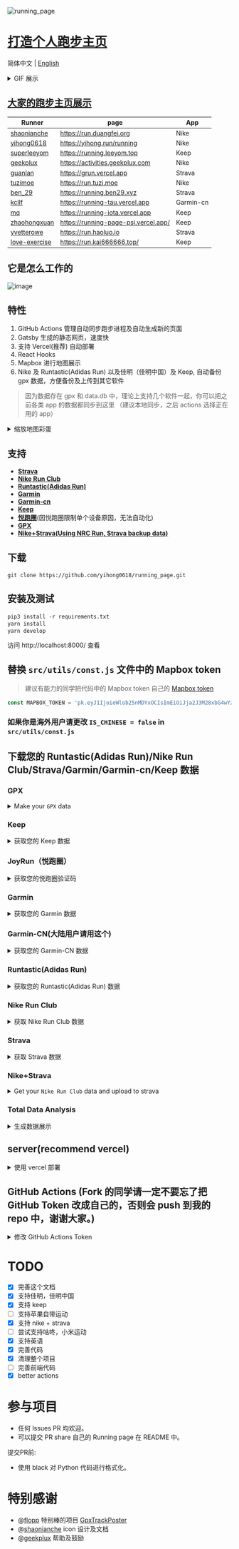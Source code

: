 ![running_page](https://socialify.git.ci/yihong0618/running_page/image?description=1&font=Inter&forks=1&issues=1&language=1&logo=https%3A%2F%2Fraw.githubusercontent.com%2Fshaonianche%2Fgallery%2Fmaster%2Frunning_page%2Frunning_page_logo_150*150.jpg&owner=1&pulls=1&stargazers=1&theme=Light)

# [打造个人跑步主页](https://yihong.run/running) 
简体中文 | [English](README-EN.md)

<details>
<summary>GIF 展示</summary>

![running_page](https://user-images.githubusercontent.com/15976103/98808834-c02f1d80-2457-11eb-9a7c-70e91faa5e30.gif)

</details>

## [大家的跑步主页展示](https://github.com/yihong0618/running_page/issues/12)

| Runner | page | App |
| ------- | ------- | ------- |
| [shaonianche](https://github.com/shaonianche) | https://run.duangfei.org | Nike |
| [yihong0618](https://github.com/yihong0618) | https://yihong.run/running | Nike |
| [superleeyom](https://github.com/superleeyom) | https://running.leeyom.top | Keep |
| [geekplux](https://github.com/geekplux) | https://activities.geekplux.com | Nike |
| [guanlan](https://github.com/guanlan) | https://grun.vercel.app | Strava |
| [tuzimoe](https://github.com/tuzimoe) | https://run.tuzi.moe | Nike |
| [ben_29](https://github.com/ben-29) | https://running.ben29.xyz | Strava |
| [kcllf](https://github.com/kcllf) | https://running-tau.vercel.app | Garmin-cn |
| [mq](https://github.com/MQ-0707) | https://running-iota.vercel.app | Keep |
| [zhaohongxuan](https://github.com/zhaohongxuan) | https://running-page-psi.vercel.app/ | Keep |
| [yvetterowe](https://github.com/yvetterowe) | https://run.haoluo.io | Strava |
| [love-exercise](https://github.com/KaiOrange) | https://run.kai666666.top/ | Keep |

## 它是怎么工作的

![image](https://user-images.githubusercontent.com/15976103/100430000-28753480-30d1-11eb-8b4e-258a67038d74.png)

## 特性

1. GitHub Actions 管理自动同步跑步进程及自动生成新的页面
2. Gatsby 生成的静态网页，速度快
3. 支持 Vercel(推荐) 自动部署
4. React Hooks
5. Mapbox 进行地图展示
6. Nike 及 Runtastic(Adidas Run) 以及佳明（佳明中国）及 Keep, 自动备份 gpx 数据，方便备份及上传到其它软件

> 因为数据存在 gpx 和 data.db 中，理论上支持几个软件一起，你可以把之前各类 app 的数据都同步到这里 （建议本地同步，之后 actions 选择正在用的 app）

<details>
<summary>缩放地图彩蛋</summary>

![image](https://user-images.githubusercontent.com/15976103/95644909-a31bcd80-0aec-11eb-9270-869b0a94f59f.png)

</details>

## 支持
- **[Strava](#strava)**
- **[Nike Run Club](#NikeRunClub)**
- **[Runtastic(Adidas Run)](#Runtastic(AdidasRun))**
- **[Garmin](#Garmin)**
- **[Garmin-cn](#Garmin-CN(大陆用户请用这个))**
- **[Keep](#Keep)**
- **[悦跑圈](#Joyrun)**(因悦跑圈限制单个设备原因，无法自动化)
- **[GPX](#GPX)**
- **[Nike+Strava(Using NRC Run, Strava backup data)](#Nike+Strava)**

## 下载
```
git clone https://github.com/yihong0618/running_page.git
```

## 安装及测试
```
pip3 install -r requirements.txt
yarn install
yarn develop
```
访问 http://localhost:8000/ 查看

## 替换 `src/utils/const.js` 文件中的 Mapbox token
>建议有能力的同学把代码中的 Mapbox token 自己的 [Mapbox token](https://www.mapbox.com/)

```javascript
const MAPBOX_TOKEN = 'pk.eyJ1IjoieWlob25nMDYxOCIsImEiOiJja2J3M28xbG4wYzl0MzJxZm0ya2Fua2p2In0.PNKfkeQwYuyGOTT_x9BJ4Q';
```

### 如果你是海外用户请更改 `IS_CHINESE = false` in `src/utils/const.js`

## 下载您的 Runtastic(Adidas Run)/Nike Run Club/Strava/Garmin/Garmin-cn/Keep 数据


### GPX

<details>
<summary>Make your <code>GPX</code> data</summary>
<br>

把其它软件生成的 gpx files 拷贝到 GPX_OUT 之后运行
```python
python3(python) scripts/gpx_sync.py
```
</details>

### Keep

<details>
<summary>获取您的 Keep 数据</summary>

确保自己的账号能用手机号 + 密码登陆 (不要忘记添加secret和更改自己的账号，在 GitHub Actions中), 注: 海外手机号需要换成国内 +86 的手机号

```python
python3(python) scripts/keep_sync.py ${your mobile} ${your password}
```

示例：
```python
python3(python) scripts/keep_sync.py 13333xxxx example
```

> 注：我增加了 keep 可以导出 gpx 功能（因 keep 的原因，距离和速度会有一定缺失）, 执行如下命令，导出的 gpx会加入到 GPX_OUT 中，方便上传到其它软件

```python
python3(python) scripts/keep_sync.py ${your mobile} ${your password} --with-gpx
```

示例：

```python
python3(python) scripts/keep_sync.py 13333xxxx example --with-gpx
```
</details>


### JoyRun（悦跑圈）

<details>
<summary>获取您的悦跑圈验证码</summary>

确保自己的账号能用手机号 + 验证码登陆

点击获取验证码 **不要在手机输入验证码，拿到验证码就好，用这个验证码放到下方命令中**

![image](https://user-images.githubusercontent.com/15976103/102352588-e3af3000-3fe2-11eb-8131-14946b0262eb.png)
![image](https://user-images.githubusercontent.com/15976103/102352596-e873e400-3fe2-11eb-86b9-baa264a3f1cc.png)

```python
python3(python) scripts/joyrun_sync.py ${your mobile} ${your 验证码}
```

示例：
```python
python3(python) scripts/joyrun_sync.py 13333xxxx xxxx
```

> 注：我增加了 joyrun 可以导出 gpx 功能, 执行如下命令，导出的 gpx会加入到 GPX_OUT 中，方便上传到其它软件

```python
python3(python) scripts/joyrun_sync.py ${your mobile} ${your 验证码} --with-gpx
```

示例：

```python
python3(python) scripts/keep_sync.py 13333xxxx example --with-gpx
```

> 注：因为验证码有过期时间，我增加了 cookie uid sid 登陆的方式， uid 及 sid 在您登陆过程中会在控制台打印出来

![image](https://user-images.githubusercontent.com/15976103/102354069-05a9b200-3fe5-11eb-9b30-221c32bbc607.png)

示例：

```python
python3(python) scripts/joyrun_sync.py 1393xx30xxxx 97e5fe4997d20f9b1007xxxxx --from-uid-sid --with-gpx
```

</details>

### Garmin

<details>
<summary>获取您的 Garmin 数据</summary>

```python
python3(python) scripts/garmin_sync.py ${your email} ${your password}
```
示例：
```python
python3(python) scripts/garmin_sync.py example@gmail.com example
```
</details>

### Garmin-CN(大陆用户请用这个)

<details>
<summary>获取您的 Garmin-CN 数据</summary>

```python
python3(python) scripts/garmin_sync.py ${your email} ${your password} --is-cn
```
示例：
```python
python3(python) scripts/garmin_sync.py example@gmail.com example --is-cn
```
</details>

### Runtastic(Adidas Run)

<details>
<summary>获取您的 Runtastic(Adidas Run) 数据</summary>

```python
python3(python) scripts/runtastic_sync.py ${your email} ${your password}
```
示例：
```python
python3(python) scripts/runtastic_sync.py example@gmail.com example
```
</details>

### Nike Run Club

<details>
<summary>获取 Nike Run Club 数据</summary>

获取 Nike 的 refresh_token
1. 登录 [Nike](https://www.nike.com) 官网
2. In Developer -> Application-> Storage -> https:unite.nike.com 中找到 refresh_token

![image](https://user-images.githubusercontent.com/15976103/94448123-23812b00-01dd-11eb-8143-4b0839c31d90.png)
3. 在项目根目录下执行:

```python
python3(python) scripts/nike_sync.py ${nike refresh_token}
```
示例：
```python
python3(python) scripts/nike_sync.py eyJhbGciThiMTItNGIw******
```
![example img](https://raw.githubusercontent.com/shaonianche/gallery/master/running_page/nike_sync_%20example.png)

</details>

### Strava

<details>
<summary>获取 Strava 数据</summary>

1. 注册/登陆 [Strava](https://www.strava.com/) 账号
2. 登陆成功后打开 [Strava Developers](http://developers.strava.com) -> [Create & Manage Your App](https://strava.com/settings/api)

3. 创建 `My API Application`   
输入下列信息：
![My API Application](https://raw.githubusercontent.com/shaonianche/gallery/master/running_page/strava_settings_api.png)
创建成功：
![](https://raw.githubusercontent.com/shaonianche/gallery/master/running_page/created_successfully_1.png)
4. 使用以下链接请求所有权限   
将 ${your_id} 替换为 My API Application 中的 Client ID 后访问完整链接
```
https://www.strava.com/oauth/authorize?client_id=${your_id}&response_type=code&redirect_uri=http://localhost/exchange_token&approval_prompt=force&scope=read_all,profile:read_all,activity:read_all,profile:write,activity:write
```
![get_all_permissions](https://raw.githubusercontent.com/shaonianche/gallery/master/running_page/get_all_permissions.png)
5. 提取授权后返回链接中的 code 值   
例如：
```
http://localhost/exchange_token?state=&code=1dab37edd9970971fb502c9efdd087f4f3471e6e&scope=read,activity:write,activity:read_all,profile:write,profile:read_all,read_all
```
`code` 数值为：
```
1dab37edd9970971fb502c9efdd087f4f3471e6
```
![get_code](https://raw.githubusercontent.com/shaonianche/gallery/master/running_page/get_code.png)
6. 使用 Client_id、Client_secret、Code 请求 refresch_token   
在 `终端/iTerm` 中执行：
```
curl -X POST https://www.strava.com/oauth/token \
-F client_id=${Your Client ID} \
-F client_secret=${Your Client Secret} \
-F code=${Your Code} \
-F grant_type=authorization_code
```
示例：
```
curl -X POST https://www.strava.com/oauth/token \
-F client_id=12345 \
-F client_secret=b21******d0bfb377998ed1ac3b0 \
-F code=d09******b58abface48003 \
-F grant_type=authorization_code
```
![get_refresch_token](https://raw.githubusercontent.com/shaonianche/gallery/master/running_page/get_refresch_token.png)

7. 同步数据至 Strava   
在项目根目录执行：
```python
python3(python) scripts/strava_sync.py ${client_id} ${client_secret} ${refresch_token}
```
其他资料参见   
https://developers.strava.com/docs/getting-started   
https://github.com/barrald/strava-uploader   
https://github.com/strava/go.strava

</details>

### Nike+Strava

<details>
<summary>Get your <code>Nike Run Club</code> data and upload to strava</summary>

<br>

1. 完成 nike 和 strava 的步骤
2. 在项目根目录下执行::
```python
python3(python) scripts/nike_to_strava_sync.py ${nike_refresh_token} ${client_id} ${client_secret} ${strava_refresch_token} 
```
示例：
```python
python3(python) scripts/nike_to_strava_sync.py eyJhbGciThiMTItNGIw******  xxx xxx xxx
```
</details>

### Total Data Analysis

<details>
<summary>生成数据展示</summary>

- 生成数据展示 SVG
- 展示效果：[点击查看](https://raw.githubusercontent.com/yihong0618/running_page/master/assets/github.svg)、[点击查看](https://raw.githubusercontent.com/yihong0618/running_page/28fa801e4e30f30af5ae3dc906bf085daa137936/assets/grid.svg)

> 注: 感兴趣的同学可以改下方参数 (--special-distance 10 --special-distance2 20, 10km~20km展示为 special-color1 20km 以上展示为special-color2, --min-distance 10.0用来筛选 10km 以上的)
```
python3(python) scripts/gen_svg.py --from-db --title "${{ env.TITLE }}" --type github --athlete "${{ env.ATHLETE }}" --special-distance 10 --special-distance2 20 --special-color yellow --special-color2 red --output assets/github.svg --use-localtime --min-distance 0.5
```

```
python3(python) scripts/gen_svg.py --from-db --title "${{ env.TITLE_GRID }}" --type grid --athlete "${{ env.ATHLETE }}"  --output assets/grid.svg --min-distance 10.0 --special-color yellow --special-color2 red --special-distance 20 --special-distance2 40 --use-localtime
```
生成年度环形数据
```
python3(python) scripts/gen_svg.py --from-db --type circular --use-localtime
```

更多展示效果参见：   
https://github.com/flopp/GpxTrackPoster

</details>

## server(recommend vercel)

<details>
<summary>使用 vercel 部署</summary>
  
1. vercel 连接你的 GitHub repo

![image](https://user-images.githubusercontent.com/15976103/94452465-2599b880-01e2-11eb-9538-582f0f46c421.png)

2. import repo

![image](https://user-images.githubusercontent.com/15976103/94452556-3f3b0000-01e2-11eb-97a2-3789c2d60766.png)

2. 等待部署完毕
3. 访问
</details>

## GitHub Actions (Fork 的同学请一定不要忘了把 GitHub Token 改成自己的，否则会 push 到我的 repo 中，谢谢大家。)

<details>
<summary>修改 GitHub Actions Token</summary>

Actions [源码](https://github.com/yihong0618/running_page/blob/master/.github/workflows/run_data_sync.yml)
需要做如下步骤
1. 更改成你的app type 及info
![image](https://user-images.githubusercontent.com/15976103/94450124-73f98800-01df-11eb-9b3c-ac1a6224f46f.png)
2. 在repo Settings > Secrets 中增加你的secret(只添加你需要的即可)
![image](https://user-images.githubusercontent.com/15976103/94450295-aacf9e00-01df-11eb-80b7-a92b9cd1461e.png)
我的secret如下
![image](https://user-images.githubusercontent.com/15976103/94451037-8922e680-01e0-11eb-9bb9-729f0eadcdb7.png)
3. 添加你的[GitHub secret](https://github.com/settings/tokens)并和项目中的 GitHub secret同名
![image](https://user-images.githubusercontent.com/15976103/94450721-2f222100-01e0-11eb-94a7-ef1f06fc0a59.png)

</details>

# TODO

- [x] 完善这个文档
- [x] 支持佳明，佳明中国
- [x] 支持 keep
- [ ] 支持苹果自带运动
- [x] 支持 nike + strava
- [ ] 尝试支持咕咚，小米运动
- [x] 支持英语
- [x] 完善代码
- [x] 清理整个项目
- [ ] 完善前端代码
- [x] better actions

# 参与项目

- 任何 Issues PR 均欢迎。
- 可以提交 PR share 自己的 Running page 在 README 中。

提交PR前:
- 使用 black 对 Python 代码进行格式化。

# 特别感谢
- @[flopp](https://github.com/flopp) 特别棒的项目 [GpxTrackPoster](https://github.com/flopp/GpxTrackPoster)
- @[shaonianche](https://github.com/shaonianche) icon 设计及文档
- @[geekplux](https://github.com/geekplux) 帮助及鼓励 
